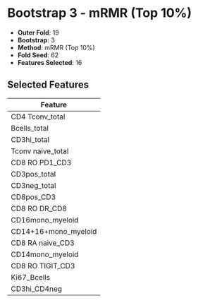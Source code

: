 # Bootstrap 3 - mRMR (Top 10%)

- **Outer Fold**: 19
- **Bootstrap**: 3
- **Method**: mRMR (Top 10%)
- **Fold Seed**: 62
- **Features Selected**: 16

## Selected Features

| Feature |
|---------|
| CD4 Tconv_total |
| Bcells_total |
| CD3hi_total |
| Tconv naive_total |
| CD8 RO PD1_CD3 |
| CD3pos_total |
| CD3neg_total |
| CD8pos_CD3 |
| CD8 RO DR_CD8 |
| CD16mono_myeloid |
| CD14+16+mono_myeloid |
| CD8 RA naive_CD3 |
| CD14mono_myeloid |
| CD8 RO TIGIT_CD3 |
| Ki67_Bcells |
| CD3hi_CD4neg |
